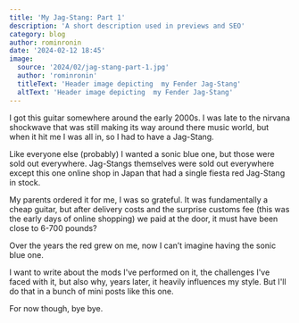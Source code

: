 ```yaml
---
title: 'My Jag-Stang: Part 1'
description: 'A short description used in previews and SEO'
category: blog
author: rominronin
date: '2024-02-12 18:45'
image:
  source: '2024/02/jag-stang-part-1.jpg'
  author: 'rominronin'
  titleText: 'Header image depicting  my Fender Jag-Stang'
  altText: 'Header image depicting  my Fender Jag-Stang'
---
```


I got this guitar somewhere around the early 2000s. I was late to the nirvana shockwave that was still making its way around there music world, but when it hit me I was all in, so I had to have a Jag-Stang.

Like everyone else (probably) I wanted a sonic blue one, but those were sold out everywhere. Jag-Stangs 
themselves were sold out everywhere except this one online shop in Japan that had a single fiesta red Jag-Stang in 
stock.

My parents ordered it for me, I was so grateful. It was fundamentally a cheap guitar, but after delivery costs and 
the surprise customs fee (this was the early days of online shopping) we paid at the door, it must have been close 
to 6-700 pounds?

Over the years the red grew on me, now I can’t imagine having the sonic blue one.

I want to write about the mods I've performed on it, the challenges I've faced with it, but also why, years later, 
it heavily influences my style. But I'll do that in a bunch of mini posts like this one.

For now though, bye bye.